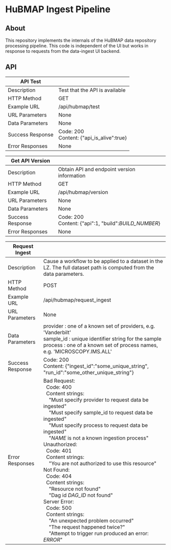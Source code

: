 # HuBMAP Ingest Pipeline

## About

This repository implements the internals of the HuBMAP data repository
processing pipeline. This code is independent of the UI but works in
response to requests from the data-ingest UI backend.

## API

| <strong>API Test</strong>         |                                          |
|------------------|------------------------------------------|
| Description      | Test that the API is available           |
| HTTP Method      | GET                                      |
| Example URL      | /api/hubmap/test                         |
| URL Parameters   | None                                     |
| Data Parameters  | None                                     |
| Success Response | Code: 200<br> Content: {"api_is_alive":true} |
| Error Responses  | None                                     |

| <strong>Get API Version</strong>         |                                          |
|------------------|------------------------------------------|
| Description      | Obtain API and endpoint version information          |
| HTTP Method      | GET                                      |
| Example URL      | /api/hubmap/version                      |
| URL Parameters   | None                                     |
| Data Parameters  | None                                     |
| Success Response | Code: 200<br> Content: {"api":1, "build":_BUILD_NUMBER_} |
| Error Responses  | None                                     |


| <strong>Request Ingest</strong>   |                                                                                                                                                                                                                                                                                                                                                                                                                                                                                                                                                                                                                                                 |
|------------------|-------------------------------------------------------------------------------------------------------------------------------------------------------------------------------------------------------------------------------------------------------------------------------------------------------------------------------------------------------------------------------------------------------------------------------------------------------------------------------------------------------------------------------------------------------------------------------------------------------------------------------------------------|
| Description      | Cause a workflow to be applied to a dataset in the LZ. The full dataset path is computed from the data parameters.                                                                                                                                                                                                                                                                                                                                                                                                                                                                                                                              |
| HTTP Method      | POST                                                                                                                                                                                                                                                                                                                                                                                                                                                                                                                                                                                                                                            |
| Example URL      | /api/hubmap/request_ingest                                                                                                                                                                                                                                                                                                                                                                                                                                                                                                                                                                                                                      |
| URL Parameters   | None                                                                                                                                                                                                                                                                                                                                                                                                                                                                                                                                                                                                                                            |
| Data Parameters  | provider : one of a known set of providers, e.g. 'Vanderbilt'<br> sample_id : unique identifier string for the sample<br> process : one of a known set of process names, e.g. 'MICROSCOPY.IMS.ALL'                                                                                                                                                                                                                                                                                                                                                                                                                                                      |
| Success Response | Code: 200<br> Content: {"ingest_id":"some_unique_string", "run_id":"some_other_unique_string"}                                                                                                                                                                                                                                                                                                                                                                                                                                                                                                                                            |
| Error Responses  | Bad Request:<br>&nbsp;    Code: 400<br>   &nbsp; Content strings:<br>&nbsp; &nbsp;  "Must specify provider to request data be ingested"<br>&nbsp; &nbsp;      "Must specify sample_id to request data be ingested"<br>&nbsp; &nbsp;      "Must specify process to request data be ingested"<br>&nbsp; &nbsp;      "_NAME_ is not a known ingestion process" <br>Unauthorized:<br>&nbsp;    Code: 401<br>&nbsp;    Content strings:<br>&nbsp; &nbsp;      "You are not authorized to use this resource"<br> Not Found:<br>&nbsp;    Code: 404<br>&nbsp;    Content strings:<br>&nbsp; &nbsp;      "Resource not found"<br>&nbsp; &nbsp;      "Dag id _DAG_ID_ not found" <br>Server Error:<br>&nbsp;    Code: 500<br>&nbsp;    Content strings:<br>&nbsp; &nbsp;      "An unexpected problem occurred"<br>&nbsp; &nbsp;      "The request happened twice?"<br>&nbsp; &nbsp;      "Attempt to trigger run produced an error: _ERROR_" |
